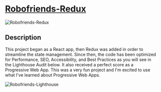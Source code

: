 # [Robofriends-Redux](https://jacintodesign.github.io/robofriends-redux/)

![Robofriends-Redux](https://jacinto.design/mockups/robofriends-redux.png "Robofriends-Redux")

## Description

This project began as a React app, then Redux was added in order to streamline the state management. Since then, the code has been optimized for Performance, SEO, Accessibility, and Best Practices as you will see in the Lighthouse Audit below. It also received a perfect score as a Progressive Web App. This was a very fun project and I'm excited to use what I've learned about Progressive Web Apps. 

![Robofriends-Lighthouse](https://jacinto.design/mockups/robofriends-lighthouse.jpg "Robofriends-Lighthouse")
